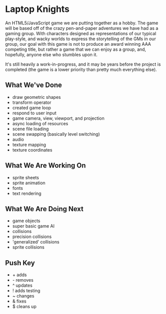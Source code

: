 # Laptop Knights
An HTML5/JavaScript game we are putting together as a hobby.
The game will be based off of the crazy pen-and-paper adventures
we have had as a gaming group. With characters designed as
representations of our typical play-style, and wacky worlds
to express the storytelling of the GMs in our group, our goal
with this game is not to produce an award winning AAA competing
title, but rather a game that we can enjoy as a group, and,
hopefully, anyone else who stumbles upon it.

It's still heavily a work-in-progress, and it may be years
before the project is completed (the game is a lower
priority than pretty much everything else).

## What We've Done
* draw geometric shapes
* transform operator
* created game loop
* respond to user input
* game camera, view, viewport, and projection
* async loading of resources
* scene file loading
* scene swapping (basically level switching)
* audio
* texture mapping
* texture coordinates

## What We Are Working On
* sprite sheets
* sprite animation
* fonts
* text rendering

## What We Are Doing Next
* game objects
* super basic game AI
* collisions
* precision collisions
* 'generalized' collisions
* sprite collisions

## Push Key
* \+ adds
* \- removes
* ^ updates
* ! adds testing
* ~ changes
* & fixes
* $ cleans up
